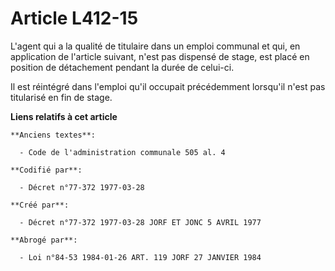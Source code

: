 # Article L412-15

L'agent qui a la qualité de titulaire dans un emploi communal et qui, en application de l'article suivant, n'est pas dispensé
de stage, est placé en position de détachement pendant la durée de celui-ci.

Il est réintégré dans l'emploi qu'il occupait précédemment lorsqu'il n'est pas titularisé en fin de stage.

**Liens relatifs à cet article**

	**Anciens textes**:

	  - Code de l'administration communale 505 al. 4

	**Codifié par**:

	  - Décret n°77-372 1977-03-28

	**Créé par**:

	  - Décret n°77-372 1977-03-28 JORF ET JONC 5 AVRIL 1977

	**Abrogé par**:

	  - Loi n°84-53 1984-01-26 ART. 119 JORF 27 JANVIER 1984
